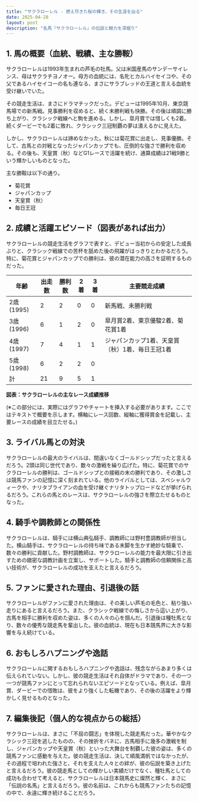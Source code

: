 ```yaml
---
title: "サクラローレル - 燃え尽きた桜の輝き、その生涯を辿る"
date: 2025-04-28
layout: post
description: "名馬『サクラローレル』の伝説と魅力を深堀り"
---
```


## 1. 馬の概要（血統、戦績、主な勝鞍）

サクラローレルは1993年生まれの芦毛の牡馬。父は米国産馬のサンデーサイレンス、母はサクラチヨノオー。母方の血統には、名牝ヒカルハイセイコや、その父であるハイセイコーの名も連なる、まさにサラブレッドの王道と言える血統を受け継いでいた。

その競走生活は、まさにドラマチックだった。デビューは1995年10月、東京競馬場での新馬戦。見事勝利を収めると、続く未勝利戦も快勝。その後は順調に勝ち上がり、クラシック戦線へと駒を進める。しかし、皐月賞では惜しくも2着。続くダービーでも2着に敗れ、クラシック三冠制覇の夢は潰えるかに見えた。

しかし、サクラローレルは諦めなかった。秋には菊花賞に出走し、見事優勝。そして、古馬との対戦となったジャパンカップでも、圧倒的な強さで勝利を収める。その後も、天皇賞（秋）などG1レースで活躍を続け、通算成績は21戦9勝という輝かしいものとなった。

主な勝鞍は以下の通り。

* 菊花賞
* ジャパンカップ
* 天皇賞（秋）
* 毎日王冠


## 2. 成績と活躍エピソード（図表があれば出力）

サクラローレルの競走生活をグラフで表すと、デビュー当初からの安定した成長ぶりと、クラシック戦線での苦杯を舐めた後の飛躍がはっきりとわかるだろう。特に、菊花賞とジャパンカップでの勝利は、彼の潜在能力の高さを証明するものだった。

| 年齢 | 出走数 | 勝利数 | 2着 | 3着 | 主要競走成績 |
|---|---|---|---|---|---|
| 2歳(1995) | 2 | 2 | 0 | 0 | 新馬戦、未勝利戦 |
| 3歳(1996) | 6 | 1 | 2 | 0 | 皐月賞2着、東京優駿2着、菊花賞1着 |
| 4歳(1997) | 7 | 4 | 1 | 1 | ジャパンカップ1着、天皇賞（秋）1着、毎日王冠1着 |
| 5歳(1998) | 6 | 2 | 2 | 0 |  |
| 計 | 21 | 9 | 5 | 1 |  |


**図表：サクラローレルの主なレース成績推移**

(※この部分には、実際にはグラフやチャートを挿入する必要があります。ここではテキストで概要を示します。横軸にレース回数、縦軸に獲得賞金を記載し、主要レースの成績を目立たせる。)


## 3. ライバル馬との対決

サクラローレルの最大のライバルは、間違いなくゴールドシップだったと言えるだろう。2頭は同じ世代であり、数々の激戦を繰り広げた。特に、菊花賞でのサクラローレルの勝利は、ゴールドシップとの接戦の末の勝利であり、その激しさは競馬ファンの記憶に深く刻まれている。他のライバルとしては、スペシャルウィークや、ナリタブライアンの血を受け継ぐナリタトップロードなどが挙げられるだろう。これらの馬とのレースは、サクラローレルの強さを際立たせるものとなった。


## 4. 騎手や調教師との関係性

サクラローレルは、騎手には横山典弘騎手、調教師には野村豊調教師が担当した。横山騎手は、サクラローレルの持ち味である末脚を生かす絶妙な騎乗で、数々の勝利に貢献した。野村調教師は、サクラローレルの能力を最大限に引き出すための緻密な調教計画を立案し、サポートした。騎手と調教師の信頼関係と高い技術が、サクラローレルの成功を支えたと言えるだろう。


## 5. ファンに愛された理由、引退後の話

サクラローレルがファンに愛された理由は、その美しい芦毛の毛色と、粘り強い走りにあると言えるだろう。また、クラシック戦線での悔しさから這い上がり、古馬を相手に勝利を収めた姿は、多くの人々の心を掴んだ。引退後は種牡馬となり、数々の優秀な競走馬を輩出した。彼の血統は、現在も日本競馬界に大きな影響を与え続けている。


## 6. おもしろハプニングや逸話

サクラローレルに関するおもしろハプニングや逸話は、残念ながらあまり多くは伝えられていない。しかし、彼の競走生活はそれ自体がドラマであり、その一つ一つが競馬ファンにとって忘れられないエピソードとなっている。例えば、皐月賞、ダービーでの惜敗は、彼をより強くした転機であり、その後の活躍をより輝かしく見せるものとなった。


## 7. 編集後記（個人的な視点からの総括）

サクラローレルは、まさに「不屈の闘志」を体現した競走馬だった。華やかなクラシック三冠を逃したものの、その挫折をバネに、古馬相手に幾多の激戦を制し、ジャパンカップや天皇賞（秋）といった大舞台を制覇した彼の姿は、多くの競馬ファンに感動を与えた。彼の競走生活は、決して順風満帆ではなかったが、その過程で培われた強さと、それを支えた人々との絆が、彼の伝説を築き上げたと言えるだろう。彼の競走馬としての輝かしい実績だけでなく、種牡馬としての成功も合わせて考えると、サクラローレルは日本競馬史に燦然と輝く、まさに「伝説の名馬」と言えるだろう。彼の名前は、これからも競馬ファンたちの記憶の中で、永遠に輝き続けることだろう。
